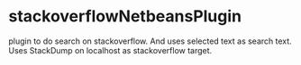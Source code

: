 # stackoverflowNetbeansPlugin
plugin to do search on stackoverflow.
And uses selected text as search text. 
Uses StackDump on localhost as stackoverflow target.
